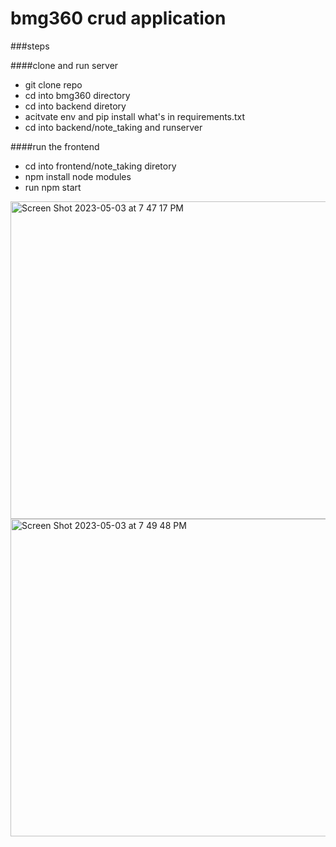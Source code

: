 # bmg360 crud application

###steps

####clone and run server

- git clone repo
- cd into bmg360 directory
- cd into backend diretory
- acitvate env and pip install what's in requirements.txt
- cd into backend/note_taking and runserver

####run the frontend

- cd into frontend/note_taking diretory
- npm install node modules
- run npm start



<img width="508" alt="Screen Shot 2023-05-03 at 7 47 17 PM" src="https://user-images.githubusercontent.com/64296554/236074947-e4169781-e005-4cb5-86e9-2a15c7182f40.png">



<img width="508" alt="Screen Shot 2023-05-03 at 7 49 48 PM" src="https://user-images.githubusercontent.com/64296554/236075109-083c28b2-b8b0-401f-8711-fe5beb3c0d6d.png">
